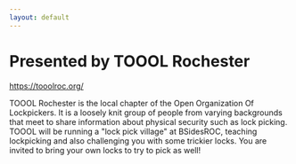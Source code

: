 ```yaml
---
layout: default
---
```

# Presented by TOOOL Rochester
https://tooolroc.org/

TOOOL Rochester is the local chapter of the Open Organization Of Lockpickers.  It is a loosely knit group of people from varying backgrounds that meet to share information about physical security such as lock picking.  TOOOL will be running a "lock pick village" at BSidesROC, teaching lockpicking and also challenging you with some trickier locks.  You are invited to bring your own locks to try to pick as well!
